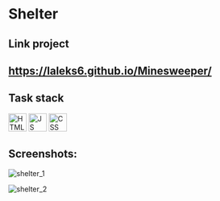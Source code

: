 # Shelter

## Link project
## https://laleks6.github.io/Minesweeper/

## Task stack
<p align="left">
 <img src="https://user-images.githubusercontent.com/25181517/192158954-f88b5814-d510-4564-b285-dff7d6400dad.png" width="36" height="36" title="HTML" />
<img src="https://user-images.githubusercontent.com/25181517/117447155-6a868a00-af3d-11eb-9cfe-245df15c9f3f.png" width="36" height="36" title="JS" />
 <img src="https://user-images.githubusercontent.com/25181517/183898674-75a4a1b1-f960-4ea9-abcb-637170a00a75.png" width="36" height="36" title="CSS" />
</p>

## Screenshots:
![shelter_1](https://github.com/laleks6/Shelter/assets/96025122/d2927463-f8e6-42a5-bce2-90aecd8ed34e)

![shelter_2](https://github.com/laleks6/Shelter/assets/96025122/df140dae-f752-4fb4-a0f6-801d3defe344)
